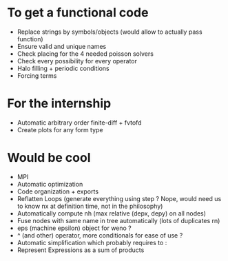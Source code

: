 # To get a functional code
- Replace strings by symbols/objects (would allow to actually pass function)
- Ensure valid and unique names
- Check placing for the 4 needed poisson solvers
- Check every possibility for every operator
- Halo filling + periodic conditions
- Forcing terms

# For the internship
- Automatic arbitrary order finite-diff + fvtofd
- Create plots for any form type

# Would be cool
- MPI
- Automatic optimization
- Code organization + exports
- Reflatten Loops (generate everything using step ? Nope, would need us to know nx at definition time, not in the philosophy)
- Automatically compute nh (max relative (depx, depy) on all nodes)
- Fuse nodes with same name in tree automatically (lots of duplicates rn)
- eps (machine epsilon) object for weno ?
- ^ (and other) operator, more conditionals for ease of use ?
- Automatic simplification which probably requires to :
- Represent Expressions as a sum of products
